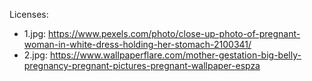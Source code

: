Licenses:
- 1.jpg: https://www.pexels.com/photo/close-up-photo-of-pregnant-woman-in-white-dress-holding-her-stomach-2100341/
- 2.jpg: https://www.wallpaperflare.com/mother-gestation-big-belly-pregnancy-pregnant-pictures-pregnant-wallpaper-espza